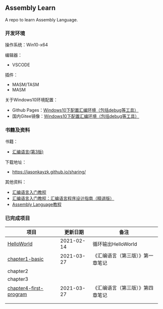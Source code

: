 ## Assembly Learn

A repo to learn Assembly Language.

### 开发环境

操作系统：Win10-x64

编辑器：

-   VSCODE

插件：

-   MASM/TASM
-   MASM

关于Windows10环境配置：

-   Github Pages：[Windows10下配置汇编环境（包括debug等工具）](https://jasonkayzk.github.io/2021/03/27/Windows10%E4%B8%8B%E9%85%8D%E7%BD%AE%E6%B1%87%E7%BC%96%E7%8E%AF%E5%A2%83%EF%BC%88%E5%8C%85%E6%8B%ACdebug%E7%AD%89%E5%B7%A5%E5%85%B7%EF%BC%89/)
-   国内Gitee镜像：[Windows10下配置汇编环境（包括debug等工具）](https://jasonkay.gitee.io/2021/03/27/Windows10%E4%B8%8B%E9%85%8D%E7%BD%AE%E6%B1%87%E7%BC%96%E7%8E%AF%E5%A2%83%EF%BC%88%E5%8C%85%E6%8B%ACdebug%E7%AD%89%E5%B7%A5%E5%85%B7%EF%BC%89/)

### 书籍及资料

书籍：

-   [汇编语言(第3版)](https://book.douban.com/subject/25726019/)

下载地址：

-   https://jasonkayzk.github.io/sharing/

其他资料：

-   [汇编语言入门教程](http://www.ruanyifeng.com/blog/2018/01/assembly-language-primer.html)
-   [汇编语言入门教程：汇编语言程序设计指南（精讲版）](http://c.biancheng.net/asm/)
-   [Assembly Language教程](https://www.w3cschool.cn/assembly/)

### 已完成项目

| **项目**                                                     | **更新日期** | **备注**                         |
| ------------------------------------------------------------ | ------------ | -------------------------------- |
| [HelloWorld](https://github.com/JasonkayZK/assembly_learn)   | 2021-02-14   | 循环输出HelloWorld               |
| [chapter1-basic](https://github.com/JasonkayZK/assembly_learn/tree/chapter1-basic) | 2021-03-27   | 《汇编语言（第三版）》第一章笔记 |
| chapter2                                                     |              |                                  |
| chapter3                                                     |              |                                  |
| [chapter4-first-program](chapter4-first-program)             | 2021-03-27   | 《汇编语言（第三版）》第四章笔记 |
|                                                              |              |                                  |
|                                                              |              |                                  |

